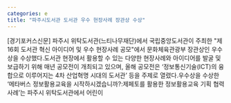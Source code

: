 ```yaml
---
categories: e
title: "파주시도서관 도서관 우수 현장사례 장관상 수상"
---
```

[경기포커스신문] 파주시 위탁도서관(느티나무재단)에서 국립중앙도서관이 주최한 "제16회 도서관 혁신 아이디어 및 우수 현장사례 공모"에서 문화체육관광부 장관상인 우수상을 수상했다.도서관 현장에서 활용할 수 있는 다양한 현장사례와 아이디어를 발굴 및 보급하기 위해 매년 공모전이 개최되고 있으며, 올해 공모전은 ‘정보통신기술(ICT)의 융합으로 이루어지는 4차 산업혁명 시대의 도서관’ 등을 주제로 열렸다.우수상을 수상한 ‘메타버스 정보활용교육을 시작하시겠습니까?:제페토를 활용한 정보활용교육 기획 협력사례’는 파주시 위탁도서관에서 어린이